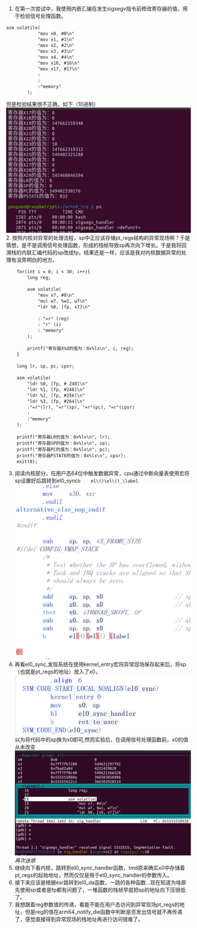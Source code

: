 1. 在第一次尝试中，我使用内嵌汇编在发生sigsegv指令前修改寄存器的值，用于检验信号处理函数。
``` 
asm volatile(
            "mov x0, #0\n"
            "mov x1, #1\n"
            "mov x2, #2\n"
            "mov x3, #3\n"
            "mov x4, #4\n"
            "mov x16, #16\n"
            "mov x17, #17\n"
            :
            :
            :"memory"
        );
```  
但是检验结果很不正确，如下（10进制）![检验结果](./img/第一版sigsegv处理结果.png)
2. 按照内核对异常的处理流程，sp中正应该存储pt_regs结构的异常现场啊？于是猜想，是不是调用信号处理函数，形成的栈帧导致sp再次向下增长。于是我将回溯栈的内联汇编代码的sp改成fp，结果还是一样，应该是我对内核数据异常的处理有没弄明白的地方。
```
    for(int i = 0; i < 30; i++){
    	long reg;

        asm volatile(
            "mov x7, #8\n"
            "mul w7, %w1, w7\n"
            "ldr %0, [fp, x7]\n"

            : "=r" (reg)
            : "r" (i)
            : "memory"
        );

        printf("寄存器X%d的值为：0x%lx\n", i, reg);
    }

    long lr, sp, pc, cpsr;

    asm volatile(
        "ldr %0, [fp, # 240]\n"
        "ldr %1, [fp, #248]\n"
        "ldr %2, [fp, #256]\n"
        "ldr %3, [fp, #264]\n"
        :"=r"(lr), "=r"(sp), "=r"(pc), "=r"(cpsr)
        :
        :"memory"
    );

    printf("寄存器LR的值为：0x%lx\n", lr);
    printf("寄存器SP的值为：0x%lx\n", sp);
    printf("寄存器PC的值为：0x%lx\n", pc);
    printf("寄存器PSTATE的值为：0x%lx\n", cpsr);
    exit(0);
```
3. 阅读内核部分，在用户态64位中触发数据异常，cpu通过中断向量表使用宏将sp设置好后跳转到el0_sync```b	el\()\el\()_\label```
![中断向量表的跳转](./img/%E7%94%A8%E5%AE%8F%E5%AE%9E%E7%8E%B0%E4%B8%AD%E6%96%AD%E5%90%91%E9%87%8F%E8%B7%B3%E8%BD%AC.png)
4. 再看el0_sync,发现系统在使用kernel_entry宏将异常现场保存起来后，将sp（也就是pt_regs的地址）放入了x0，![](./img/sp%E8%A2%AB%E9%80%81%E5%85%A5x0.png)  
   以为将代码中的sp换为x0即可,然而实验后，在调用信号处理函数前，x0的值从未改变![](./img/sp%E5%B9%B6%E6%9C%AA%E4%BF%9D%E5%AD%98%E5%9C%A8x0%E4%B8%AD.png)  
   *再次迷惑*
5. 继续向下看内核，跳转到el0_sync_handler函数，tmd原来确实x0中存储着pt_regs的起始地址，然而仅仅是用于el0_sync_handler的参数传入。 
6. 接下来应该是根据esr跳转到el0_da函数，一路的各种函数...现在知道为啥原先使用sp或者是fp都有问题了，一堆函数的栈帧早就把sp的地址向下压很低了。
7. 我想跟着reg参数值的传递，看能不能在用户态访问到异常现场pt_regs的地址，但是reg的值在arm64_notify_die函数中判断是否发出信号就不再传递了，感觉直接得到异常现场的栈地址再进行访问很难了。